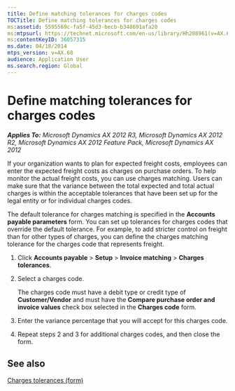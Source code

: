 ```yaml
---
title: Define matching tolerances for charges codes
TOCTitle: Define matching tolerances for charges codes
ms:assetid: 5595569c-fa5f-45d3-becb-b348691afa20
ms:mtpsurl: https://technet.microsoft.com/en-us/library/Hh208961(v=AX.60)
ms:contentKeyID: 36057315
ms.date: 04/18/2014
mtps_version: v=AX.60
audience: Application User
ms.search.region: Global
---
```


# Define matching tolerances for charges codes 


_**Applies To:** Microsoft Dynamics AX 2012 R3, Microsoft Dynamics AX 2012 R2, Microsoft Dynamics AX 2012 Feature Pack, Microsoft Dynamics AX 2012_

If your organization wants to plan for expected freight costs, employees can enter the expected freight costs as charges on purchase orders. To help monitor the actual freight costs, you can use charges matching. Users can make sure that the variance between the total expected and total actual charges is within the acceptable tolerances that have been set up for the legal entity or for individual charges codes.

The default tolerance for charges matching is specified in the **Accounts payable parameters** form. You can set up tolerances for charges codes that override the default tolerance. For example, to add stricter control on freight than for other types of charges, you can define the charges matching tolerance for the charges code that represents freight.

1.  Click **Accounts payable** \> **Setup** \> **Invoice matching** \> **Charges tolerances**.

2.  Select a charges code.
    
    The charges code must have a debit type or credit type of **Customer/Vendor** and must have the **Compare purchase order and invoice values** check box selected in the **Charges code** form.

3.  Enter the variance percentage that you will accept for this charges code.

4.  Repeat steps 2 and 3 for additional charges codes, and then close the form.

## See also

[Charges tolerances (form)](https://technet.microsoft.com/en-us/library/hh227600\(v=ax.60\))

  


